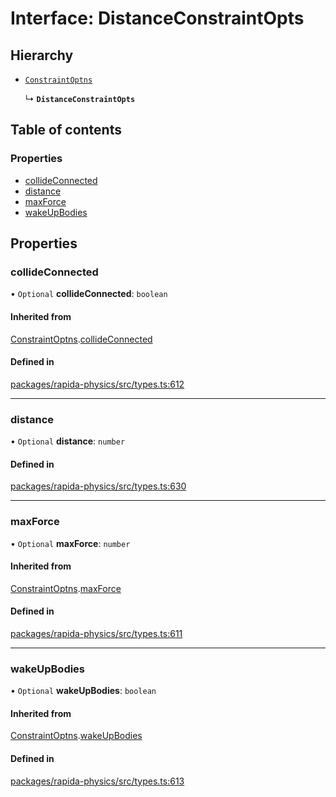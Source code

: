 # Interface: DistanceConstraintOpts

## Hierarchy

- [`ConstraintOptns`](ConstraintOptns.md)

  ↳ **`DistanceConstraintOpts`**

## Table of contents

### Properties

- [collideConnected](DistanceConstraintOpts.md#collideconnected)
- [distance](DistanceConstraintOpts.md#distance)
- [maxForce](DistanceConstraintOpts.md#maxforce)
- [wakeUpBodies](DistanceConstraintOpts.md#wakeupbodies)

## Properties

### collideConnected

• `Optional` **collideConnected**: `boolean`

#### Inherited from

[ConstraintOptns](ConstraintOptns.md).[collideConnected](ConstraintOptns.md#collideconnected)

#### Defined in

[packages/rapida-physics/src/types.ts:612](https://gitlab.com/rapidajs/rapida/-/blob/795fd7e/packages/rapida-physics/src/types.ts#L612)

___

### distance

• `Optional` **distance**: `number`

#### Defined in

[packages/rapida-physics/src/types.ts:630](https://gitlab.com/rapidajs/rapida/-/blob/795fd7e/packages/rapida-physics/src/types.ts#L630)

___

### maxForce

• `Optional` **maxForce**: `number`

#### Inherited from

[ConstraintOptns](ConstraintOptns.md).[maxForce](ConstraintOptns.md#maxforce)

#### Defined in

[packages/rapida-physics/src/types.ts:611](https://gitlab.com/rapidajs/rapida/-/blob/795fd7e/packages/rapida-physics/src/types.ts#L611)

___

### wakeUpBodies

• `Optional` **wakeUpBodies**: `boolean`

#### Inherited from

[ConstraintOptns](ConstraintOptns.md).[wakeUpBodies](ConstraintOptns.md#wakeupbodies)

#### Defined in

[packages/rapida-physics/src/types.ts:613](https://gitlab.com/rapidajs/rapida/-/blob/795fd7e/packages/rapida-physics/src/types.ts#L613)
